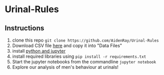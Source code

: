 # Urinal-Rules

## Instructions
1. clone this repo `git clone https://github.com/AidenRay/Urinal-Rules`
2. Download CSV file [here](https://drive.google.com/uc?export=download&confirm=AC5G&id=1RaE3ckLvBRfzKpnq61KSp-kZp98Ia7yz) and copy it into "Data Files"  
3. install [python and jupyter](http://jupyter.readthedocs.io/en/latest/install.html)
4. install required libraries using `pip install -r requirements.txt`  
5. Start the jupyter notebooks from the commandline `jupyter notebook`  
6. Explore our analysis of men's behaviour at urinals!
